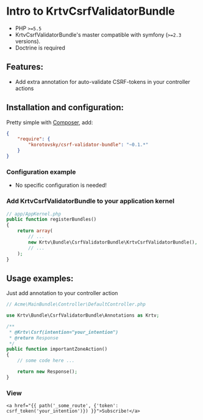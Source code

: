 # Intro to KrtvCsrfValidatorBundle

- PHP `>=5.5`
- KrtvCsrfValidatorBundle's master compatible with symfony (`>=2.3` versions).
- Doctrine is required

## Features:

- Add extra annotation for auto-validate CSRF-tokens in your controller actions

## Installation and configuration:

Pretty simple with [Composer](http://packagist.org), add:

```json
{
    "require": {
        "korotovsky/csrf-validator-bundle": "~0.1.*"
    }
}
```

<a name="configuration"></a>

### Configuration example

- No specific configuration is needed! 

### Add KrtvCsrfValidatorBundle to your application kernel

```php
// app/AppKernel.php
public function registerBundles()
{
    return array(
        // ...
        new Krtv\Bundle\CsrfValidatorBundle\KrtvCsrfValidatorBundle(),
        // ...
    );
}
```

## Usage examples:

Just add annotation to your controller action

```php
// Acme\MainBundle\Controller\DefaultController.php

use Krtv\Bundle\CsrfValidatorBundle\Annotations as Krtv;

/**
 * @Krtv\Csrf(intention="your_intention")
 * @return Response
 */
public function importantZoneAction()
{
    // some code here ...

    return new Response();
}
```

### View

```jinja
<a href="{{ path('_some_route', {'token': csrf_token('your_intention')}) }}">Subscribe!</a>

```
